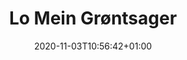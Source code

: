 ---
layout: recipe
date: 2020-11-03T10:56:42+01:00
title:  "Lo Mein Grøntsager" # The title of your awesome recipe
image: awesome-recipe-image.jpg # Name of image in recipe bundle
imagecredit: https://placekitten.com/600/800 # URL to image source page, website, or creator

ingredients:
- 1 stk. Løg
- 2 stk. Gulerødder
- 1 pk. Sukkerærter
- 1 pk. Bønnespirer
- 1 stk. Rød peber

directions:
- Hak Løg og smid i en skål for sig
- Hak resten af grøntsagerne og smid i en skål
---